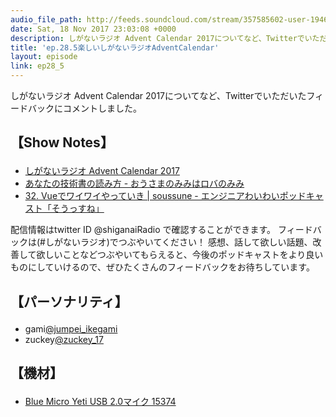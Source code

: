 ```yaml
---
audio_file_path: http://feeds.soundcloud.com/stream/357585602-user-194620696-ep28_5.mp3
date: Sat, 18 Nov 2017 23:03:08 +0000
description: しがないラジオ Advent Calendar 2017についてなど、Twitterでいただいたフィードバックにコメントしました。
title: 'ep.28.5楽しいしがないラジオAdventCalendar'
layout: episode
link: ep28_5
---
```


<p><span>しがないラジオ Advent Calendar 2017についてなど、Twitterでいただいたフィードバックにコメントしました。</span></p>
<h2>
  <p>【Show Notes】</p>
</h2>
<ul>
  <li><a href="https://adventar.org/calendars/2367" target="_blank">しがないラジオ Advent Calendar 2017</a></li>
  <li><a href="http://luccafort.hatenablog.com/entry/2017/11/09/022825" target="_blank">あなたの技術書の読み方 - おうさまのみみはロバのみみ</a></li>
  <li><a href="https://soussune.com/episode/32" target="_blank">32. Vueでワイワイやっていき | soussune - エンジニアわいわいポッドキャスト「そうっすね」</a></li>
</ul>
<p><span>
  配信情報はtwitter ID @shiganaiRadio で確認することができます。
  フィードバックは(#しがないラジオ)でつぶやいてください！
  感想、話して欲しい話題、改善して欲しいことなどつぶやいてもらえると、今後のポッドキャストをより良いものにしていけるので、ぜひたくさんのフィードバックをお待ちしています。
</span></p>
<h2>
  <p>【パーソナリティ】</p>
</h2>
<ul>
    <li>gami<a href="https://twitter.com/search?q=%40jumpei_ikegami&src=typd&lang=ja" target="_blank">@jumpei_ikegami</a></li>
    <li>zuckey<a href="https://twitter.com/search?q=%40zuckey_17&src=typd&lang=ja" target="_blank">@zuckey_17</a></li>
</ul>
<h2>
  <p>【機材】</p>
</h2>
<ul>
    <li><a href="http://amzn.to/2tlkud3" target="_blank">Blue Micro Yeti USB 2.0マイク 15374</a></li>
</ul>

